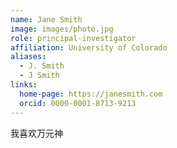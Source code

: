 ```yaml
---
name: Jane Smith
image: images/photo.jpg
role: principal-investigator
affiliation: University of Colorado
aliases:
  - J. Smith
  - J Smith
links:
  home-page: https://janesmith.com
  orcid: 0000-0001-8713-9213
---
```


我喜欢万元神
